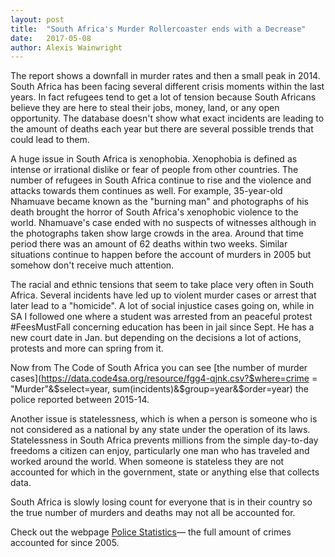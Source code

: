 ```yaml
---
layout: post
title:  "South Africa's Murder Rollercoaster ends with a Decrease"
date:   2017-05-08
author: Alexis Wainwright
---
```


The report shows a downfall in murder rates and then a small peak in 2014. South Africa has been facing several different crisis moments within the last years. In fact refugees tend to get a lot of tension because South Africans believe they are here to steal their jobs, money, land, or any open opportunity. The database doesn't show what exact incidents are leading to the amount of deaths each year but there are several possible trends that could lead to them.  

A huge issue in South Africa is xenophobia. Xenophobia is defined as intense or irrational dislike or fear of people from other countries. The number of refugees in South Africa continue to rise and the violence and attacks towards them continues as well. For example, 35-year-old Nhamuave became known as the "burning man" and photographs of his death brought the horror of South Africa's xenophobic violence to the world. Nhamuave's case ended with no suspects of witnesses although in the photographs taken show large crowds in the area. Around that time period there was an amount of 62 deaths within two weeks. Similar situations continue to happen before the account of murders in 2005 but somehow don't receive much attention.

The racial and ethnic tensions that seem to take place very often in South Africa. Several incidents have led up to violent murder cases or arrest that later lead to a "homicide". A lot of social injustice cases going on, while in SA I followed one where a student was arrested from an peaceful protest #FeesMustFall concerning education has been in jail since Sept. He has a new court date in Jan. but depending on the decisions a lot of actions, protests and more can spring from it.

Now from The Code of South Africa you can see [the number of murder cases](https://data.code4sa.org/resource/fgg4-qjnk.csv?$where=crime = "Murder"&$select=year, sum(incidents)&$group=year&$order=year)
the police reported between 2015-14.


Another issue is statelessness, which is when a person is someone who is not considered as a national by any state under the operation of its laws. Statelessness in South Africa prevents millions from the simple day-to-day freedoms a citizen can enjoy, particularly one man who has traveled and worked around the world. When someone is stateless they are not accounted for which in the government, state or anything else that collects data.

South Africa is slowly losing count for everyone that is in their country so the true number of murders and deaths may not all be accounted for.


Check out the webpage [Police Statistics](https://data.code4sa.org/Government/Police-Statistics/8d9f-f6rq/data)— the full amount of crimes accounted for since 2005.
